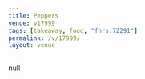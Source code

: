 ```yaml
---
title: Peppers
venue: v17999
tags: [takeaway, food, "fhrs:72291"]
permalink: /v/17999/
layout: venue
---
```

null